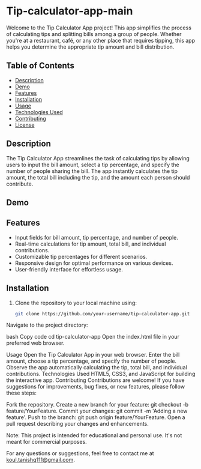 # Tip-calculator-app-main

Welcome to the Tip Calculator App project! This app simplifies the process of calculating tips and splitting bills among a group of people. Whether you're at a restaurant, café, or any other place that requires tipping, this app helps you determine the appropriate tip amount and bill distribution.

## Table of Contents

- [Description](#description)
- [Demo](#demo)
- [Features](#features)
- [Installation](#installation)
- [Usage](#usage)
- [Technologies Used](#technologies-used)
- [Contributing](#contributing)
- [License](#license)

## Description

The Tip Calculator App streamlines the task of calculating tips by allowing users to input the bill amount, select a tip percentage, and specify the number of people sharing the bill. The app instantly calculates the tip amount, the total bill including the tip, and the amount each person should contribute.

## Demo


## Features

- Input fields for bill amount, tip percentage, and number of people.
- Real-time calculations for tip amount, total bill, and individual contributions.
- Customizable tip percentages for different scenarios.
- Responsive design for optimal performance on various devices.
- User-friendly interface for effortless usage.

## Installation

1. Clone the repository to your local machine using:

   ```bash
   git clone https://github.com/your-username/tip-calculator-app.git
Navigate to the project directory:

bash
Copy code
cd tip-calculator-app
Open the index.html file in your preferred web browser.

Usage
Open the Tip Calculator App in your web browser.
Enter the bill amount, choose a tip percentage, and specify the number of people.
Observe the app automatically calculating the tip, total bill, and individual contributions.
Technologies Used
HTML5, CSS3, and JavaScript for building the interactive app.
Contributing
Contributions are welcome! If you have suggestions for improvements, bug fixes, or new features, please follow these steps:

Fork the repository.
Create a new branch for your feature: git checkout -b feature/YourFeature.
Commit your changes: git commit -m 'Adding a new feature'.
Push to the branch: git push origin feature/YourFeature.
Open a pull request describing your changes and enhancements.


Note: This project is intended for educational and personal use. It's not meant for commercial purposes.

For any questions or suggestions, feel free to contact me at koul.tanishq111@gmail.com.
